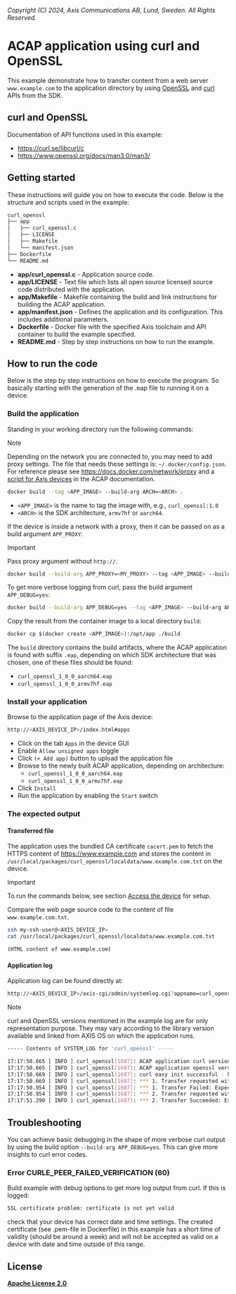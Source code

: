 *Copyright (C) 2024, Axis Communications AB, Lund, Sweden. All Rights Reserved.*

# ACAP application using curl and OpenSSL

This example demonstrate how to transfer content from a web server `www.example.com` to the application directory by using [OpenSSL](https://www.openssl.org/) and [curl](https://curl.se/) APIs from the SDK.

## curl and OpenSSL

Documentation of API functions used in this example:

- https://curl.se/libcurl/c
- https://www.openssl.org/docs/man3.0/man3/

## Getting started

These instructions will guide you on how to execute the code. Below is the
structure and scripts used in the example:

```sh
curl_openssl
├── app
│   ├── curl_openssl.c
│   ├── LICENSE
│   ├── Makefile
│   └── manifest.json
├── Dockerfile
└── README.md
```

- **app/curl_openssl.c** - Application source code.
- **app/LICENSE** - Text file which lists all open source licensed source code distributed with the application.
- **app/Makefile** - Makefile containing the build and link instructions for building the ACAP application.
- **app/manifest.json** - Defines the application and its configuration. This includes additional parameters.
- **Dockerfile** - Docker file with the specified Axis toolchain and API container to build the example specified.
- **README.md** - Step by step instructions on how to run the example.

## How to run the code

Below is the step by step instructions on how to execute the program. So
basically starting with the generation of the .eap file to running it on a
device.

### Build the application

Standing in your working directory run the following commands:

> [!NOTE]
>
> Depending on the network you are connected to, you may need to add proxy settings.
> The file that needs these settings is: `~/.docker/config.json`. For reference please see
> https://docs.docker.com/network/proxy and a
> [script for Axis devices](https://axiscommunications.github.io/acap-documentation/docs/develop/build-install-run.html#configure-network-proxy-settings) in the ACAP documentation.

```sh
docker build --tag <APP_IMAGE> --build-arg ARCH=<ARCH> .
```

- `<APP_IMAGE>` is the name to tag the image with, e.g., `curl_openssl:1.0`
- `<ARCH>` is the SDK architecture, `armv7hf` or `aarch64`.

If the device is inside a network with a proxy, then it can be passed on as a
build argument `APP_PROXY`:

> [!IMPORTANT]
> Pass proxy argument without `http://`.

```sh
docker build --build-arg APP_PROXY=<MY_PROXY> --tag <APP_IMAGE> --build-arg ARCH=<ARCH> .
```

To get more verbose logging from curl, pass the build argument `APP_DEBUG=yes`:

```sh
docker build --build-arg APP_DEBUG=yes --tag <APP_IMAGE> --build-arg ARCH=<ARCH> .
```

Copy the result from the container image to a local directory `build`:

```sh
docker cp $(docker create <APP_IMAGE>):/opt/app ./build
```

The `build` directory contains the build artifacts, where the ACAP application
is found with suffix `.eap`, depending on which SDK architecture that was
chosen, one of these files should be found:

- `curl_openssl_1_0_0_aarch64.eap`
- `curl_openssl_1_0_0_armv7hf.eap`

### Install your application

Browse to the application page of the Axis device:

```sh
http://<AXIS_DEVICE_IP>/index.html#apps
```

- Click on the tab `Apps` in the device GUI
- Enable `Allow unsigned apps` toggle
- Click `(+ Add app)` button to upload the application file
- Browse to the newly built ACAP application, depending on architecture:
  - `curl_openssl_1_0_0_aarch64.eap`
  - `curl_openssl_1_0_0_armv7hf.eap`
- Click `Install`
- Run the application by enabling the `Start` switch

### The expected output

#### Transferred file

The application uses the bundled CA certificate `cacert.pem` to fetch the
HTTPS content of https://www.example.com and stores the content in
`/usr/local/packages/curl_openssl/localdata/www.example.com.txt` on the
device.

> [!IMPORTANT]
> To run the commands below, see section [Access the
> device](../DEV.md#access-the-device) for setup.

Compare the web page source code to the content of file `www.example.com.txt`.

```sh
ssh my-ssh-user@<AXIS_DEVICE_IP>
cat /usr/local/packages/curl_openssl/localdata/www.example.com.txt

(HTML content of www.example.com)
```

#### Application log

Application log can be found directly at:

```sh
http://<AXIS_DEVICE_IP>/axis-cgi/admin/systemlog.cgi?appname=curl_openssl
```

> [!NOTE]
> curl and OpenSSL versions mentioned in the example log are for only representation
> purpose. They may vary according to the library version available and linked from
> AXIS OS on which the application runs.

```sh
----- Contents of SYSTEM_LOG for 'curl_openssl' -----

17:17:50.665 [ INFO ] curl_openssl[1687]: ACAP application curl version: 8.6.0
17:17:50.665 [ INFO ] curl_openssl[1687]: ACAP application openssl version: OpenSSL 3.0.13 30 Jan 2024
17:17:50.669 [ INFO ] curl_openssl[1687]: curl easy init successful - handle has been created
17:17:50.669 [ INFO ] curl_openssl[1687]: *** 1. Transfer requested without certificate ***
17:17:50.954 [ INFO ] curl_openssl[1687]: *** 1. Transfer Failed: Expected result, transfer without certificate should fail ***
17:17:50.954 [ INFO ] curl_openssl[1687]: *** 2. Transfer requested with CA-cert ***
17:17:51.290 [ INFO ] curl_openssl[1687]: *** 2. Transfer Succeeded: Expected result, transfer with CA-cert should pass ***
```

## Troubleshooting

You can achieve basic debugging in the shape of more verbose curl output by
using the build option `--build-arg APP_DEBUG=yes`. This can give more insights
to curl error codes.

### Error CURLE_PEER_FAILED_VERIFICATION (60)

Build example with debug options to get more log output from curl. If this is
logged:

```txt
SSL certificate problem: certificate is not yet valid
```

check that your device has correct date and time settings. The created
certificate (see .pem-file in Dockerfile) in this example has a short time of
validity (should be around a week) and will not be accepted as valid on a
device with date and time outside of this range.

## License

**[Apache License 2.0](../LICENSE)**
